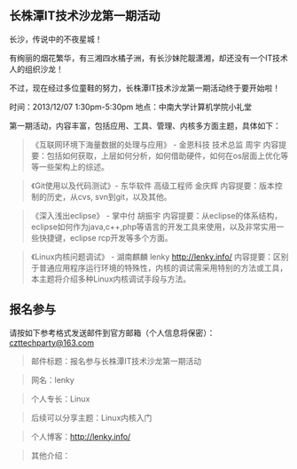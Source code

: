 长株潭IT技术沙龙第一期活动
-------------------------------

长沙，传说中的不夜星城！

有绚丽的烟花繁华，有三湘四水橘子洲，有长沙妹陀靓潇湘，却还没有一个IT技术人的组织沙龙！

不过，现在经过多位童鞋的努力，长株潭IT技术沙龙第一期活动终于要开始啦！

时间：2013/12/07 1:30pm-5:30pm
地点：中南大学计算机学院小礼堂

第一期活动，内容丰富，包括应用、工具、管理、内核多方面主题，具体如下：

>《互联网环境下海量数据的处理与应用》 - 金恩科技 技术总监 周宇 内容提要：包括如何获取，上层如何分析，如何借助硬件，如何在os层面上优化等等一些架构上的综述。

>《Git使用以及代码测试》- 东华软件 高级工程师 金庆辉 内容提要：版本控制的历史，从cvs, svn到git，以及其他。

>《深入浅出eclipse》	- 掌中付 胡振宇 内容提要：从eclipse的体系结构，eclipse如何作为java,c++,php等语言的开发工具来使用，以及非常实用一些快捷键，eclipse rcp开发等多个方面。

>《Linux内核问题调试》 - 湖南麒麟 lenky http://lenky.info/ 内容提要：区别于普通应用程序运行环境的特殊性，内核的调试需采用特别的方法或工具，本主题将介绍多种Linux内核调试手段与方法。

报名参与
-------------------------------

请按如下参考格式发送邮件到官方邮箱（个人信息将保密）：czttechparty@163.com

>邮件标题：报名参与长株潭IT技术沙龙第一期活动

>网名：lenky

>个人专长：Linux

>后续可以分享主题：Linux内核入门

>个人博客：http://lenky.info/

>其他介绍：

